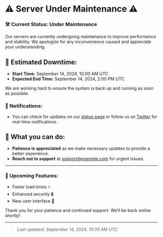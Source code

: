 
# ⚠️ Server Under Maintenance ⚠️

### 🛠️ Current Status: **Under Maintenance**

Our servers are currently undergoing maintenance to improve performance and stability. We apologize for any inconvenience caused and appreciate your understanding.

## 🔄 **Estimated Downtime:**
- **Start Time:** September 14, 2024, 10:00 AM UTC
- **Expected End Time:** September 14, 2024, 2:00 PM UTC

We are working hard to ensure the system is back up and running as soon as possible. 

### 🔔 **Notifications:**
- You can check for updates on our [status page](https://example.com/status) or follow us on [Twitter](https://twitter.com/yourhandle) for real-time notifications.

## 🚨 **What you can do:**
- **Patience is appreciated** as we make necessary updates to provide a better experience.
- **Reach out to support** at [support@example.com](mailto:support@example.com) for urgent issues.

---

### 🔧 **Upcoming Features:**
- Faster load times ⚡
- Enhanced security 🔒
- New user interface 🎨

Thank you for your patience and continued support. We’ll be back online shortly!

---

> _Last updated: September 14, 2024, 10:05 AM UTC_
